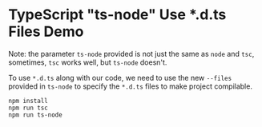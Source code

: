 TypeScript "ts-node" Use *.d.ts Files Demo
==========================================

Note: the parameter `ts-node` provided is not just the same as `node` and `tsc`,
sometimes, `tsc` works well, but `ts-node` doesn't.

To use `*.d.ts` along with our code, we need to use the new `--files` provided
in `ts-node` to specify the `*.d.ts` files to make project compilable.

```
npm install
npm run tsc
npm run ts-node
```

